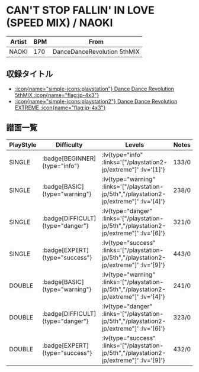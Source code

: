 # CAN'T STOP FALLIN' IN LOVE (SPEED MIX) / NAOKI

|Artist|BPM|From|
|------|---|----|
|NAOKI|170|DanceDanceRevolution 5thMIX|

## 収録タイトル

- [ :icon{name="simple-icons:playstation"} Dance Dance Revolution 5thMIX :icon{name="flag:jp-4x3"} ](/playstation-jp/5th)
- [ :icon{name="simple-icons:playstation2"} Dance Dance Revolution EXTREME :icon{name="flag:jp-4x3"} ](/playstation2-jp/extreme)

## 譜面一覧

|PlayStyle|Difficulty|Levels|Notes|Movie|
|---------|----------|------|-----|-----|
|SINGLE| :badge[BEGINNER]{type="info"} | :lv{type="info" :links='["/playstation2-jp/extreme"]' :lv='[1]'} |133/0||
|SINGLE| :badge[BASIC]{type="warning"} | :lv{type="warning" :links='["/playstation-jp/5th","/playstation2-jp/extreme"]' :lv='[4]'} |238/0||
|SINGLE| :badge[DIFFICULT]{type="danger"} | :lv{type="danger" :links='["/playstation-jp/5th","/playstation2-jp/extreme"]' :lv='[6]'} |321/0||
|SINGLE| :badge[EXPERT]{type="success"} | :lv{type="success" :links='["/playstation-jp/5th","/playstation2-jp/extreme"]' :lv='[9]'} |443/0||
|DOUBLE| :badge[BASIC]{type="warning"} | :lv{type="warning" :links='["/playstation-jp/5th","/playstation2-jp/extreme"]' :lv='[4]'} |241/0||
|DOUBLE| :badge[DIFFICULT]{type="danger"} | :lv{type="danger" :links='["/playstation-jp/5th","/playstation2-jp/extreme"]' :lv='[6]'} |323/0||
|DOUBLE| :badge[EXPERT]{type="success"} | :lv{type="success" :links='["/playstation-jp/5th","/playstation2-jp/extreme"]' :lv='[9]'} |432/0||

